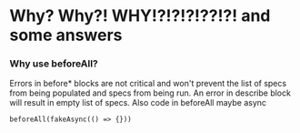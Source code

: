 # Why? Why?! WHY!?!?!?!??!?! and some answers

### Why use beforeAll?
Errors in before* blocks are not critical and won't prevent the list of specs from being populated and specs from being run.
An error in describe block will result in empty list of specs.
Also code in beforeAll maybe async

```
beforeAll(fakeAsync(() => {}))
```
